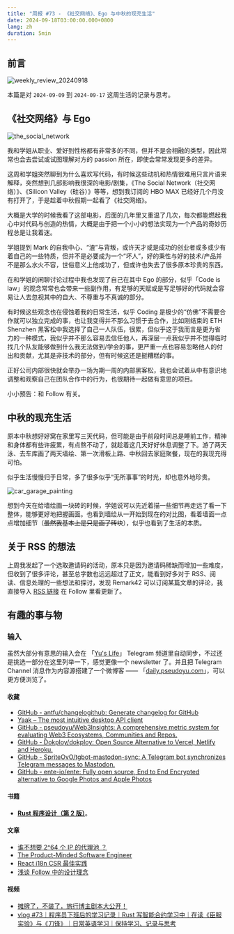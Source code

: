 ```yaml
---
title: "周报 #73 - 《社交网络》、Ego 与中秋的现充生活"
date: 2024-09-18T03:00:00.000+0800
lang: zh
duration: 5min
---
```




## 前言

![weekly_review_20240918](https://image.pseudoyu.com/images/weekly_review_20240918.png)

本篇是对 `2024-09-09` 到 `2024-09-17` 这周生活的记录与思考。

## 《社交网络》与 Ego

![the_social_network](https://image.pseudoyu.com/images/the_social_network.jpeg)

我和学姐从职业、爱好到性格都有非常多的不同，但并不是会相融的类型，因此常常也会去尝试或试图理解对方的 passion 所在，即使会常常发现更多的差异。

这周和学姐突然聊到为什么喜欢写代码，有时候这些动机和热情很难用只言片语来解释，突然想到几部影响我很深的电影/剧集，《The Social Network（社交网络）》、《Silicon Valley（硅谷）》等等，想到我订阅的 HBO MAX 已经好几个月没有打开了，于是趁着中秋假期一起看了《社交网络》。

大概是大学的时候我看了这部电影，后面的几年里又重温了几次，每次都能燃起我心中对代码与创造的热情，大概是由于把一个小小的想法实现为一个产品的奇妙历程总是让我着迷。

学姐提到 Mark 的自我中心、“渣”与背叛，或许天才或是成功的创业者或多或少有着自己的一些特质，但并不是必要成为一个“坏人”，好的秉性与好的技术/产品并不是那么水火不容，世俗意义上他成功了，但或许也失去了很多原本珍贵的东西。

在和学姐的闲聊讨论过程中我也发现了自己在其中 Ego 的部分，似乎「Code is law」的观念常常也会带来一些副作用，有足够的天赋或是写足够好的代码就会容易让人去忽视其中的自大、不尊重与不真诚的部分。

有时候这些观念也在侵蚀着我的日常生活，似乎 Coding 是极少的“仿佛”不需要合作就可以独立完成的事，也让我变得并不那么习惯于去合作，比如刚结束的 ETH Shenzhen 黑客松中我选择了自己一人队伍，很累，但似乎这于我而言是更为省力的一种模式，我似乎并不那么容易去信任他人，再深层一点我似乎并不觉得临时找几个队友能够做到什么我无法做到/学会的事，更严重一点也容易忽略他人的付出和贡献，尤其是非技术的部分，但有时候这还是挺糟糕的事。

正好公司内部很快就会举办一场为期一周的内部黑客松，我也会试着从中有意识地调整和观察自己在团队合作中的行为，也很期待一起做有意思的项目。

小小预告：和 Follow 有关。

## 中秋的现充生活

原本中秋想好好窝在家里写三天代码，但可能是由于前段时间总是睡前工作，精神和身体都有些许疲累，有点熬不动了，就趁着这几天好好休息调整了下。游了两天泳、去车库画了两天墙绘、第一次滑板上路、中秋回去家庭聚餐，现在的我现充得可怕。

似乎生活慢慢归于日常，多了很多似乎“无所事事”的时光，却也意外地珍贵。

![car_garage_painting](https://image.pseudoyu.com/images/car_garage_painting.jpg)

想到今天在给墙绘画一块砖的时候，学姐说可以先近着描一些细节再走远了看一下整体，能够更好地把握画面。也看到墙绘从一开始到现在的对比图，看着墙面一点点增加细节（~~虽然我基本上是只是画了砖块~~），似乎也看到了生活的本质。

## 关于 RSS 的想法

上周我发起了一个选取邀请码的活动，原本只是因为邀请码稀缺而增加一些难度，但收到了很多评论，甚至总字数也远远超过了正文，能看到好多对于 RSS、阅读、信息处理的一些想法和探讨，发现 Remark42 可以订阅某篇文章的评论，我直接导入 [RSS 链接](https://comments.pseudoyu.com/api/v1/rss/post?site=pseudoyu.com&url=https://www.pseudoyu.com/zh/2024/09/08/weekly_review_20240908/) 在 Follow 里看更新了。

## 有趣的事与物

### 输入

虽然大部分有意思的输入会在 「[Yu's Life](https://t.me/pseudoyulife)」 Telegram 频道里自动同步，不过还是挑选一部分在这里列举一下，感觉更像一个 newsletter 了。并且把 Telegram Channel 消息作为内容源搭建了一个微博客 —— 「[daily.pseudoyu.com](https://daily.pseudoyu.com/)」，可以更方便浏览了。

#### 收藏

- [GitHub - antfu/changelogithub: Generate changelog for GitHub](https://github.com/antfu/changelogithub)
- [Yaak – The most intuitive desktop API client](https://yaak.app/)
- [GitHub - pseudoyu/Web3Insights: A comprehensive metric system for evaluating Web3 Ecosystems, Communities and Repos.](https://github.com/pseudoyu/Web3Insights)
- [GitHub - Dokploy/dokploy: Open Source Alternative to Vercel, Netlify and Heroku.](https://github.com/dokploy/dokploy)
- [GitHub - SpriteOvO/tgbot-mastodon-sync: A Telegram bot synchronizes Telegram messages to Mastodon.](https://github.com/SpriteOvO/tgbot-mastodon-sync)
- [GitHub - ente-io/ente: Fully open source, End to End Encrypted alternative to Google Photos and Apple Photos](https://github.com/ente-io/ente)

#### 书籍

- [**Rust 程序设计（第 2 版）**](https://book.douban.com/subject/36547630/)。

#### 文章

- [谁不想要 2^64 个 IP 的代理池 ？](https://zu1k.com/posts/tutorials/http-proxy-ipv6-pool/)
- [The Product-Minded Software Engineer](https://blog.pragmaticengineer.com/the-product-minded-engineer/)
- [React i18n CSR 最佳实践](https://innei.in/posts/tech/React-i18n-CSR-best-practices)
- [浅谈 Follow 中的设计理念](https://innei.in/posts/design/design-concepts-in-follow-app)

#### 视频

- [摊牌了，不装了，旅行博主剧本大公开！](https://www.bilibili.com/video/BV1eZ4pe2Emw)
- [vlog #73｜程序员下班后的学习记录｜Rust 写智能合约学习中｜在读《臣服实验》与《刀锋》｜日常英语学习｜保持学习、记录与思考](https://www.bilibili.com/video/BV1Q5tie7Er5)
